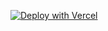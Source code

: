 [![Deploy with Vercel](https://vercel.com/button)](https://vercel.com/new/git/external?repository-url=https%3A%2F%2Fgithub.com%2Feditmodelabs%2Fmsiab%2Ftree%2Fmain%2Fthemes%2Flagos?&integration-ids=oac_KxaKzLl1KakFnclDJURDmQtI)
